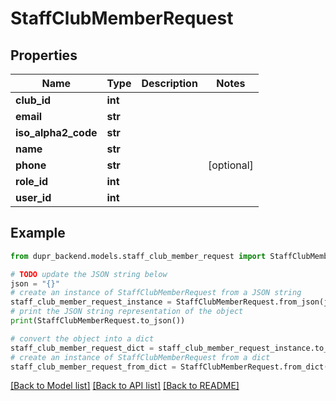 # StaffClubMemberRequest


## Properties

Name | Type | Description | Notes
------------ | ------------- | ------------- | -------------
**club_id** | **int** |  | 
**email** | **str** |  | 
**iso_alpha2_code** | **str** |  | 
**name** | **str** |  | 
**phone** | **str** |  | [optional] 
**role_id** | **int** |  | 
**user_id** | **int** |  | 

## Example

```python
from dupr_backend.models.staff_club_member_request import StaffClubMemberRequest

# TODO update the JSON string below
json = "{}"
# create an instance of StaffClubMemberRequest from a JSON string
staff_club_member_request_instance = StaffClubMemberRequest.from_json(json)
# print the JSON string representation of the object
print(StaffClubMemberRequest.to_json())

# convert the object into a dict
staff_club_member_request_dict = staff_club_member_request_instance.to_dict()
# create an instance of StaffClubMemberRequest from a dict
staff_club_member_request_from_dict = StaffClubMemberRequest.from_dict(staff_club_member_request_dict)
```
[[Back to Model list]](../README.md#documentation-for-models) [[Back to API list]](../README.md#documentation-for-api-endpoints) [[Back to README]](../README.md)


